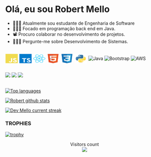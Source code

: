 # Olá, eu sou Robert Mello
- 👨🏿‍🏫 Atualmente sou estudante de Engenharia de Software
- 🧑🏿‍💻 Focado em programação back end em Java.
- 📽️ Procuro colaborar no desenvolvimento de projetos.
- 🧑🏿‍💻 Pergunte-me sobre Desenvolvimento de Sistemas.

<div style="display: inline_block">
  <br>
  <img align="center" alt="JavaScript" height="30" width="40" src="https://raw.githubusercontent.com/devicons/devicon/master/icons/javascript/javascript-plain.svg">
  <img align="center" alt="TypeScript" height="30" width="40" src="https://raw.githubusercontent.com/devicons/devicon/master/icons/typescript/typescript-plain.svg">
  <img align="center" alt="React" height="30" width="40" src="https://raw.githubusercontent.com/devicons/devicon/master/icons/react/react-original.svg">
  <img align="center" alt="HTML" height="30" width="40" src="https://raw.githubusercontent.com/devicons/devicon/master/icons/html5/html5-original.svg">
  <img align="center" alt="CSS" height="30" width="40" src="https://raw.githubusercontent.com/devicons/devicon/master/icons/css3/css3-original.svg">
  <img align="center" alt="Python" height="30" width="40" src="https://raw.githubusercontent.com/devicons/devicon/master/icons/python/python-original.svg">
  <img align="center" alt="Java" height="30" width="40" src="https://raw.githubusercontent.com/jmnote/z-icons/master/svg/java.svg">
  <img align="center" alt="Bootstrap" height="30" width="40" src="https://raw.githubusercontent.com/jmnote/z-icons/master/svg/bootstrap.svg">
  <img align="center" alt="AWS" height="30" width="40" src="https://cdn.jsdelivr.net/gh/devicons/devicon@latest/icons/amazonwebservices/amazonwebservices-original-wordmark.svg" />




</div>

##

<div> 
  <a href="https://www.linkedin.com/in/robertmello7/" target="_blank"><img src="https://img.shields.io/badge/-LinkedIn-%230077B5?style=for-the-badge&logo=linkedin&logoColor=white" target="_blank"></a>
  <a href="mailto:robertale45@gmail.com"><img src="https://img.shields.io/badge/-Gmail-%23333?style=for-the-badge&logo=gmail&logoColor=white" target="_blank"></a>
  <a href="https://www.instagram.com/robertmello11/" target="_blank"><img src="https://img.shields.io/badge/-Instagram-%23E4405F?style=for-the-badge&logo=instagram&logoColor=white" target="_blank"></a>
</div>

<br>

[![Top languages](https://github-readme-mwendwa.vercel.app/api/top-langs/?username=mellodev11&layout=compact&count_private=true&theme=blue-green&title_color=00b3ff)](#)

[![Robert github stats](https://bad-apple-github-readme.vercel.app/api?username=mellodev11&show_icons=true&count_private=true&line_height=20&icon_color=00b3ff&theme=blue-green&title_color=00b3ff)](#)

[![Dev Mello current streak](https://streak-stats.demolab.com/?user=mellodev11&count_private=true&theme=blue-green&title_color=00b3ff)](#)

### TROPHIES

[![trophy](https://github-profile-trophy.vercel.app/?username=mellodev11&theme=onedark)](https://github.com/ryo-ma/github-profile-trophy)

<p align="center"> 
  Visitors count<br>
  <img src="https://profile-counter.glitch.me/mellodev11/count.svg" />
</p>

